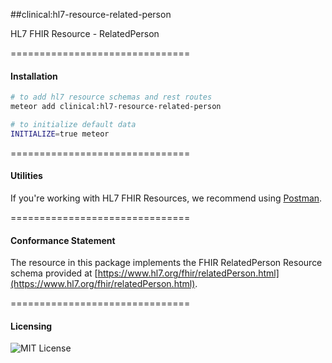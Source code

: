 ##clinical:hl7-resource-related-person

HL7 FHIR Resource - RelatedPerson

===============================
#### Installation  

````bash
# to add hl7 resource schemas and rest routes
meteor add clinical:hl7-resource-related-person

# to initialize default data
INITIALIZE=true meteor
````

===============================
#### Utilities  

If you're working with HL7 FHIR Resources, we recommend using [Postman](https://chrome.google.com/webstore/detail/postman/fhbjgbiflinjbdggehcddcbncdddomop?hl=en).

===============================
#### Conformance Statement  

The resource in this package implements the FHIR RelatedPerson Resource schema provided at  [https://www.hl7.org/fhir/relatedPerson.html](https://www.hl7.org/fhir/relatedPerson.html).  

===============================
#### Licensing  

![MIT License](https://img.shields.io/badge/license-MIT-blue.svg)
